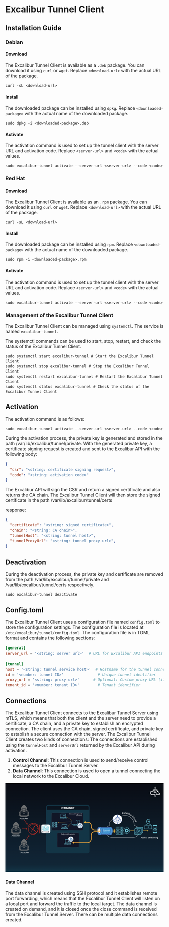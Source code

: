 # Excalibur Tunnel Client

## Installation Guide

### Debian

#### Download

The Excalibur Tunnel Client is available as a `.deb` package. You can download it using `curl` or `wget`. Replace `<download-url>` with the actual URL of the package.

```shell
curl -sL <download-url>
```

#### Install

The downloaded package can be installed using `dpkg`. Replace `<downloaded-package>` with the actual name of the downloaded package.

```shell
sudo dpkg -i <downloaded-package>.deb
```

#### Activate

The activation command is used to set up the tunnel client with the server URL and activation code. Replace `<server-url>` and `<code>` with the actual values.

```shell
sudo excalibur-tunnel activate --server-url <server-url> --code <code>
```

### Red Hat

#### Download

The Excalibur Tunnel Client is available as an `.rpm` package. You can download it using `curl` or `wget`. Replace `<download-url>` with the actual URL of the package.

```shell
curl -sL <download-url>
```

#### Install

The downloaded package can be installed using `rpm`. Replace `<downloaded-package>` with the actual name of the downloaded package.

```shell
sudo rpm -i <downloaded-package>.rpm
```

#### Activate

The activation command is used to set up the tunnel client with the server URL and activation code. Replace `<server-url>` and `<code>` with the actual values.

```shell
sudo excalibur-tunnel activate --server-url <server-url> --code <code>
```

### Management of the Excalibur Tunnel Client
The Excalibur Tunnel Client can be managed using `systemctl`. The service is named `excalibur-tunnel`.

The systemctl commands can be used to start, stop, restart, and check the status of the Excalibur Tunnel Client.

```shell
sudo systemctl start excalibur-tunnel # Start the Excalibur Tunnel Client
sudo systemctl stop excalibur-tunnel # Stop the Excalibur Tunnel Client
sudo systemctl restart excalibur-tunnel # Restart the Excalibur Tunnel Client
sudo systemctl status excalibur-tunnel # Check the status of the Excalibur Tunnel Client
```

## Activation

The activation command is as follows:

```shell
sudo excalibur-tunnel activate --server-url <server-url> --code <code>
```

During the activation process, the private key is generated and stored in the path /var/lib/excalibur/tunnel/private. With the generated private key, a certificate signing request is created and sent to the Excalibur API with the following body:
```json
{
  "csr": "<string: certificate signing request>",
  "code": "<string: activation code>"
}
```

The Excalibur API will sign the CSR and return a signed certificate and also returns the CA chain. The Excalibur Tunnel Client will then store the signed certificate in the path /var/lib/excalibur/tunnel/certs

response:
```json
{
  "certificate": "<string: signed certificate>",
  "chain": "<string: CA chain>",
  "tunnelHost": "<string: tunnel host>",
  "tunnelProxyUrl": "<string: tunnel proxy url>",
}
```

## Deactivation

During the deactivation process, the private key and certificate are removed from the path /var/lib/excalibur/tunnel/private and /var/lib/excalibur/tunnel/certs respectively.

```shell
sudo excalibur-tunnel deactivate
```

## Config.toml

The Excalibur Tunnel Client uses a configuration file named `config.toml` to store the configuration settings. The configuration file is located at `/etc/excalibur/tunnel/config.toml`. The configuration file is in TOML format and contains the following sections:

```toml
[general]
server_url = '<string: server url>'  # URL for Excalibur API endpoints

[tunnel]
host = '<string: tunnel service host>'  # Hostname for the tunnel connection
id = '<number: tunnel ID>'               # Unique tunnel identifier
proxy_url = '<string: proxy url>'      # Optional: Custom proxy URL (if different from server_url)
tenant_id = '<number: tenant ID>'        # Tenant identifier
```


## Connections

The Excalibur Tunnel Client connects to the Excalibur Tunnel Server using mTLS, which means that both the client and the server need to provide a certificate, a CA chain, and a private key to establish an encrypted connection. The client uses the CA chain, signed certificate, and private key to establish a secure connection with the server. The Excalibur Tunnel Client creates two kinds of connections:
The connections are established using the `tunnelHost` and `serverUrl` returned by the Excalibur API during activation.

1. **Control Channel**: This connection is used to send/receive control messages to the Excalibur Tunnel Server.
2. **Data Channel**: This connection is used to open a tunnel connecting the local network to the Excalibur Cloud.

![Excalibur Tunnel Architecture](images/image.png "Excalibur Tunnel Connection Architecture")

#### Data Channel

The data channel is created using SSH protocol and it establishes remote port forwarding, which means that the Excalibur Tunnel Client will listen on a local port and forward the traffic to the local target. The data channel is created on demand, and it is closed once the close command is received from the Excalibur Tunnel Server. There can be multiple data connections created.